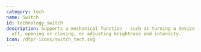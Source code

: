 ```yaml
---
category: tech
name: Switch
id: technology_switch
description: Supports a mechanical function - such as turning a device on or
  off, opening or closing, or adjusting brightness and intensity.
icon: /dtpr-icons/switch_tech.svg
---
```

